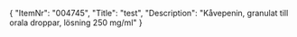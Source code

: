 {
  "ItemNr": "004745",
  "Title": "test",
  "Description": "Kåvepenin, granulat till orala droppar, lösning 250 mg/ml"
}